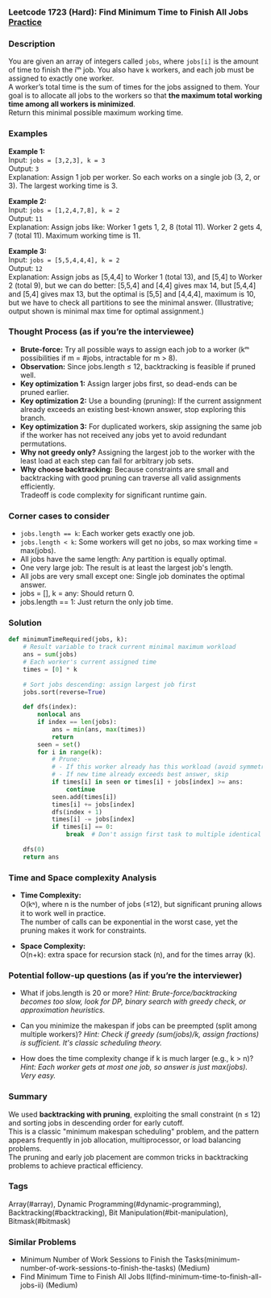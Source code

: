 ### Leetcode 1723 (Hard): Find Minimum Time to Finish All Jobs [Practice](https://leetcode.com/problems/find-minimum-time-to-finish-all-jobs)

### Description  
You are given an array of integers called `jobs`, where `jobs[i]` is the amount of time to finish the iᵗʰ job. You also have `k` workers, and each job must be assigned to exactly one worker.  
A worker’s total time is the sum of times for the jobs assigned to them. Your goal is to allocate all jobs to the workers so that **the maximum total working time among all workers is minimized**.  
Return this minimal possible maximum working time.

### Examples  

**Example 1:**  
Input: `jobs = [3,2,3], k = 3`  
Output: `3`  
Explanation: Assign 1 job per worker. So each works on a single job (3, 2, or 3). The largest working time is 3.

**Example 2:**  
Input: `jobs = [1,2,4,7,8], k = 2`  
Output: `11`  
Explanation: Assign jobs like:
Worker 1 gets 1, 2, 8 (total 11).
Worker 2 gets 4, 7 (total 11).
Maximum working time is 11.

**Example 3:**  
Input: `jobs = [5,5,4,4,4], k = 2`  
Output: `12`  
Explanation: Assign jobs as [5,4,4] to Worker 1 (total 13), and [5,4] to Worker 2 (total 9), but we can do better: [5,5,4] and [4,4] gives max 14, but [5,4,4] and [5,4] gives max 13, but the optimal is [5,5] and [4,4,4], maximum is 10, but we have to check all partitions to see the minimal answer. (Illustrative; output shown is minimal max time for optimal assignment.)

### Thought Process (as if you’re the interviewee)  
- **Brute-force:** Try all possible ways to assign each job to a worker (kᵐ possibilities if m = #jobs, intractable for m > 8).
- **Observation:** Since jobs.length ≤ 12, backtracking is feasible if pruned well.
- **Key optimization 1:** Assign larger jobs first, so dead-ends can be pruned earlier.
- **Key optimization 2:** Use a bounding (pruning): If the current assignment already exceeds an existing best-known answer, stop exploring this branch.
- **Key optimization 3:** For duplicated workers, skip assigning the same job if the worker has not received any jobs yet to avoid redundant permutations.
- **Why not greedy only?** Assigning the largest job to the worker with the least load at each step can fail for arbitrary job sets.
- **Why choose backtracking:** Because constraints are small and backtracking with good pruning can traverse all valid assignments efficiently.  
Tradeoff is code complexity for significant runtime gain.

### Corner cases to consider  
- `jobs.length == k`: Each worker gets exactly one job.
- `jobs.length < k`: Some workers will get no jobs, so max working time = max(jobs).
- All jobs have the same length: Any partition is equally optimal.
- One very large job: The result is at least the largest job's length.
- All jobs are very small except one: Single job dominates the optimal answer.
- jobs = [], k = any: Should return 0.
- jobs.length == 1: Just return the only job time.

### Solution

```python
def minimumTimeRequired(jobs, k):
    # Result variable to track current minimal maximum workload
    ans = sum(jobs)
    # Each worker's current assigned time
    times = [0] * k
    
    # Sort jobs descending: assign largest job first
    jobs.sort(reverse=True)
    
    def dfs(index):
        nonlocal ans
        if index == len(jobs):
            ans = min(ans, max(times))
            return
        seen = set()
        for i in range(k):
            # Prune:
            # - If this worker already has this workload (avoid symmetric cases)
            # - If new time already exceeds best answer, skip
            if times[i] in seen or times[i] + jobs[index] >= ans:
                continue
            seen.add(times[i])
            times[i] += jobs[index]
            dfs(index + 1)
            times[i] -= jobs[index]
            if times[i] == 0:
                break  # Don't assign first task to multiple identical workers (symmetry)
    
    dfs(0)
    return ans
```

### Time and Space complexity Analysis  

- **Time Complexity:**  
  O(kᶰ), where n is the number of jobs (≤12), but significant pruning allows it to work well in practice.  
  The number of calls can be exponential in the worst case, yet the pruning makes it work for constraints.

- **Space Complexity:**  
  O(n+k): extra space for recursion stack (n), and for the times array (k).

### Potential follow-up questions (as if you’re the interviewer)  

- What if jobs.length is 20 or more?
  *Hint: Brute-force/backtracking becomes too slow, look for DP, binary search with greedy check, or approximation heuristics.*

- Can you minimize the makespan if jobs can be preempted (split among multiple workers)?
  *Hint: Check if greedy (sum(jobs)/k, assign fractions) is sufficient. It's classic scheduling theory.*

- How does the time complexity change if k is much larger (e.g., k > n)?
  *Hint: Each worker gets at most one job, so answer is just max(jobs). Very easy.*

### Summary
We used **backtracking with pruning**, exploiting the small constraint (n ≤ 12) and sorting jobs in descending order for early cutoff.  
This is a classic "minimum makespan scheduling" problem, and the pattern appears frequently in job allocation, multiprocessor, or load balancing problems.  
The pruning and early job placement are common tricks in backtracking problems to achieve practical efficiency.

### Tags
Array(#array), Dynamic Programming(#dynamic-programming), Backtracking(#backtracking), Bit Manipulation(#bit-manipulation), Bitmask(#bitmask)

### Similar Problems
- Minimum Number of Work Sessions to Finish the Tasks(minimum-number-of-work-sessions-to-finish-the-tasks) (Medium)
- Find Minimum Time to Finish All Jobs II(find-minimum-time-to-finish-all-jobs-ii) (Medium)